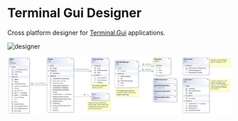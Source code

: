 # Terminal Gui Designer

Cross platform designer for [Terminal.Gui](https://github.com/migueldeicaza/gui.cs) applications.

![designer](https://user-images.githubusercontent.com/31306100/156942451-966f5bb6-a53d-450f-92fc-dae3ee1355f4.gif)

![Terminal.Gui Class Diagram](/TerminalGuiDesigner.png)
